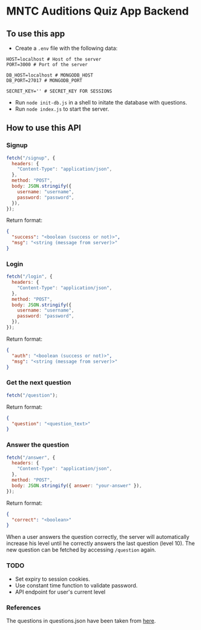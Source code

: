 # MNTC Auditions Quiz App Backend

## To use this app

- Create a `.env` file with the following data:

```
HOST=localhost # Host of the server
PORT=3000 # Port of the server

DB_HOST=localhost # MONGODB_HOST
DB_PORT=27017 # MONGODB_PORT

SECRET_KEY='' # SECRET_KEY FOR SESSIONS
```

- Run `node init-db.js` in a shell to initate the database with questions.
- Run `node index.js` to start the server.

## How to use this API

### Signup

```javascript
fetch("/signup", {
  headers: {
    "Content-Type": "application/json",
  },
  method: "POST",
  body: JSON.stringify({
    username: "username",
    password: "password",
  }),
});
```

Return format:

```json
{
  "success": "<boolean (success or not)>",
  "msg": "<string (message from server)>"
}
```

### Login

```js
fetch("/login", {
  headers: {
    "Content-Type": "application/json",
  },
  method: "POST",
  body: JSON.stringify({
    username: "username",
    password: "password",
  }),
});
```

Return format:

```json
{
  "auth": "<boolean (success or not)>",
  "msg": "<string (message from server)>"
}
```

### Get the next question

```js
fetch("/question");
```

Return format:

```json
{
  "question": "<question_text>"
}
```

### Answer the question

```js
fetch("/answer", {
  headers: {
    "Content-Type": "application/json",
  },
  method: "POST",
  body: JSON.stringify({ answer: "your-answer" }),
});
```

Return format:

```json
{
  "correct": "<boolean>"
}
```

When a user answers the question correctly, the server will automatically
increase his level until he correctly answers the last question (level 10).
The new question can be fetched by accessing `/question` again.

### TODO

- Set expiry to session cookies.
- Use constant time function to validate password.
- API endpoint for user's current level

### References

The questions in questions.json have been taken from [here](https://www.gktoday.in/quizbase/current-affairs-quiz-january-2022).
